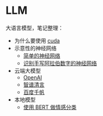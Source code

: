 # LLM

大语言模型，笔记整理：

- 为什么要使用 [cuda](./cuda/cuda.ipynb)
- 示意性的神经网络
    - [简单的神经网络](./nn/1.simple-nn.ipynb)
    - [识别手写阿拉伯数字的神经网络](./nn/2.mnist.ipynb)
- 云端大模型
    - [OpenAI](./cloud/openai/helloworld.ipynb)
    - [智谱清言](./cloud/zhipu/README.md)
    - [百度千帆](./cloud/baidu/README.md)
- 本地模型
    - [使用 BERT 做情感分类](./local/bert/1.bert_simple.ipynb)

